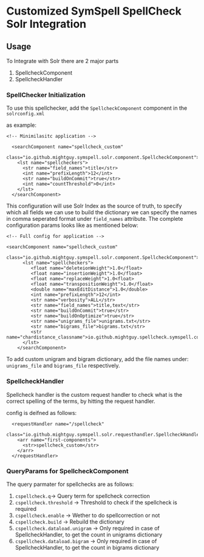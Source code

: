 # Customized SymSpell SpellCheck Solr Integration


## Usage

To Integrate with Solr there are 2 major parts
1. SpellcheckComponent
2. SpellcheckHandler


### SpellChecker Initialization

To use this spellchecker, add the `SpellcheckComponent` component in the `solrconfig.xml` 

as example:

```
<!-- Minimilasitc application -->

  <searchComponent name="spellcheck_custom"
    class="io.github.mightguy.symspell.solr.component.SpellcheckComponent">
    <lst name="spellcheckers">
      <str name="field_names">title</str>
      <int name="prefixLength">12</int>
      <str name="buildOnCommit">true</str>
      <int name="countThreshold">0</int>
    </lst>
  </searchComponent>
 ```
 
 This configuration will use Solr Index as the source of truth, to specify which all fields we can use to build the dictionary we can specify the names in comma seperated format under `field_names` attribute.
 The complete configuration params looks like as mentioned below:
 
 ```
 <!-- Full config for application -->
 
 <searchComponent name="spellcheck_custom"
       class="io.github.mightguy.symspell.solr.component.SpellcheckComponent">
       <lst name="spellcheckers">
          <float name="deleteionWeight">1.0</float>
          <float name="insertionWeight">1.0</float>
          <float name="replaceWeight">1.0<float>
          <float name="transpositionWeight">1.0</float>
          <double name="maxEditDistance">1.0</double>
          <int name="prefixLength">12</int>
          <str name="verbosity">ALL</str>
          <str name="field_names">title,text</str>
          <str name="buildOnCommit">true</str>
          <str name="buildOnOptimize">true</str>
          <str name="unigrams_file">unigrams.txt</str>
          <str name="bigrams_file">bigrams.txt</str>
          <str name="chardistance_classname">io.github.mightguy.spellcheck.symspell.common.QwertyDistance</str>
       </lst>
     </searchComponent>
 
 ```
 
 To add custom unigram and bigram dictionary, add the file names under: `unigrams_file` and `bigrams_file` respectively. 
 
### SpellcheckHandler

Spellcheck handler is the custom request handler to check what is the correct spelling of the terms, by hitting the request handler.

config is  deifned as follows: 
```
  <requestHandler name="/spellcheck"
    class="io.github.mightguy.symspell.solr.requesthandler.SpellcheckHandler">
    <arr name="first-components">
      <str>spellcheck_custom</str>
    </arr>
  </requestHandler>
```

### QueryParams for SpellcheckComponent

The query parmater for spellchecks are as follows:
1. `cspellcheck.q`->  Query term for spellcheck correction
2. `cspellcheck.threshold` -> Threshold to check if the spellcheck is required
3. `cspellcheck.enable` -> Wether to do spellcorrection or not
4. `cspellcheck.build` -> Rebuild the dictionary 
5. `cspellcheck.dataload.unigram` -> Only required in case of SpellcheckHandler, to get the count in unigrams dictionary
5. `cspellcheck.dataload.bigram` -> Only required in case of SpellcheckHandler, to get the count in bigrams dictionary
